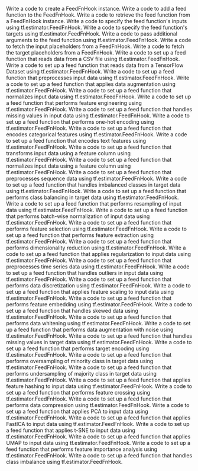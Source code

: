 Write a code to create a FeedFnHook instance.
Write a code to add a feed function to the FeedFnHook.
Write a code to retrieve the feed function from a FeedFnHook instance.
Write a code to specify the feed function's inputs using tf.estimator.FeedFnHook.
Write a code to specify the feed function's targets using tf.estimator.FeedFnHook.
Write a code to pass additional arguments to the feed function using tf.estimator.FeedFnHook.
Write a code to fetch the input placeholders from a FeedFnHook.
Write a code to fetch the target placeholders from a FeedFnHook.
Write a code to set up a feed function that reads data from a CSV file using tf.estimator.FeedFnHook.
Write a code to set up a feed function that reads data from a TensorFlow Dataset using tf.estimator.FeedFnHook.
Write a code to set up a feed function that preprocesses input data using tf.estimator.FeedFnHook.
Write a code to set up a feed function that applies data augmentation using tf.estimator.FeedFnHook.
Write a code to set up a feed function that normalizes input data using tf.estimator.FeedFnHook.
Write a code to set up a feed function that performs feature engineering using tf.estimator.FeedFnHook.
Write a code to set up a feed function that handles missing values in input data using tf.estimator.FeedFnHook.
Write a code to set up a feed function that performs one-hot encoding using tf.estimator.FeedFnHook.
Write a code to set up a feed function that encodes categorical features using tf.estimator.FeedFnHook.
Write a code to set up a feed function that encodes text features using tf.estimator.FeedFnHook.
Write a code to set up a feed function that transforms input data using a feature column using tf.estimator.FeedFnHook.
Write a code to set up a feed function that normalizes input data using a feature column using tf.estimator.FeedFnHook.
Write a code to set up a feed function that preprocesses sequence data using tf.estimator.FeedFnHook.
Write a code to set up a feed function that handles imbalanced classes in target data using tf.estimator.FeedFnHook.
Write a code to set up a feed function that performs class balancing in target data using tf.estimator.FeedFnHook.
Write a code to set up a feed function that performs resampling of input data using tf.estimator.FeedFnHook.
Write a code to set up a feed function that performs batch-wise normalization of input data using tf.estimator.FeedFnHook.
Write a code to set up a feed function that performs feature selection using tf.estimator.FeedFnHook.
Write a code to set up a feed function that performs feature extraction using tf.estimator.FeedFnHook.
Write a code to set up a feed function that performs dimensionality reduction using tf.estimator.FeedFnHook.
Write a code to set up a feed function that applies regularization to input data using tf.estimator.FeedFnHook.
Write a code to set up a feed function that preprocesses time series data using tf.estimator.FeedFnHook.
Write a code to set up a feed function that handles outliers in input data using tf.estimator.FeedFnHook.
Write a code to set up a feed function that performs data discretization using tf.estimator.FeedFnHook.
Write a code to set up a feed function that applies feature scaling to input data using tf.estimator.FeedFnHook.
Write a code to set up a feed function that performs feature embedding using tf.estimator.FeedFnHook.
Write a code to set up a feed function that handles skewed data using tf.estimator.FeedFnHook.
Write a code to set up a feed function that performs data whitening using tf.estimator.FeedFnHook.
Write a code to set up a feed function that performs data augmentation with noise using tf.estimator.FeedFnHook.
Write a code to set up a feed function that handles missing values in target data using tf.estimator.FeedFnHook.
Write a code to set up a feed function that performs target encoding using tf.estimator.FeedFnHook.
Write a code to set up a feed function that performs oversampling of minority class in target data using tf.estimator.FeedFnHook.
Write a code to set up a feed function that performs undersampling of majority class in target data using tf.estimator.FeedFnHook.
Write a code to set up a feed function that applies feature hashing to input data using tf.estimator.FeedFnHook.
Write a code to set up a feed function that performs feature crossing using tf.estimator.FeedFnHook.
Write a code to set up a feed function that performs data compression using tf.estimator.FeedFnHook.
Write a code to set up a feed function that applies PCA to input data using tf.estimator.FeedFnHook.
Write a code to set up a feed function that applies FastICA to input data using tf.estimator.FeedFnHook.
Write a code to set up a feed function that applies t-SNE to input data using tf.estimator.FeedFnHook.
Write a code to set up a feed function that applies UMAP to input data using tf.estimator.FeedFnHook.
Write a code to set up a feed function that performs feature importance analysis using tf.estimator.FeedFnHook.
Write a code to set up a feed function that handles class imbalance using tf.estimator.FeedFnHook.
